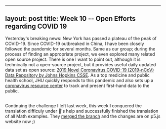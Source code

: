 
---
layout: post
title: Week 10 -- Open Efforts regarding COVID 19
---

Yesterday's breaking news: New York has passed a plateau of the peak of COVID-19. Since COVID-19 outbreaked in China, I have been closely followed the pandemic for several months. Same as our group; during the process of finding an appropriate project, we even explored many related open source project. There is one I want to point out, although it is technically not a open-source project, but it provides useful daily updated data set as open source: [2019 Novel Coronavirus COVID-19 (2019-nCoV) Data Repository by Johns Hopkins CSSE](https://github.com/CSSEGISandData/COVID-19). As a top medicine and public health school, JHU quickly responds to this pandemic and also sets up a [coronavirus resource center](https://coronavirus.jhu.edu/map.html) to track and present first-hand data to the public.<br><br>

Continuing the challenge I left last week, this week I conquered the translation difficuly under 🐣's help and successfully finished the translation of all Math examples. They [merged the branch](https://github.com/processing/p5.js-website/pull/664) and the changes are on p5.js website now ;)
